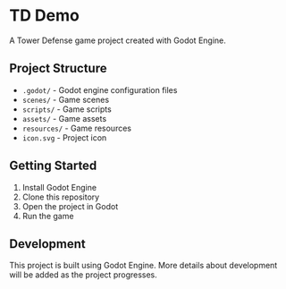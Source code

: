 # TD Demo

A Tower Defense game project created with Godot Engine.

## Project Structure

- `.godot/` - Godot engine configuration files
- `scenes/` - Game scenes
- `scripts/` - Game scripts
- `assets/` - Game assets
- `resources/` - Game resources
- `icon.svg` - Project icon

## Getting Started

1. Install Godot Engine
2. Clone this repository
3. Open the project in Godot
4. Run the game

## Development

This project is built using Godot Engine. More details about development will be added as the project progresses. 
